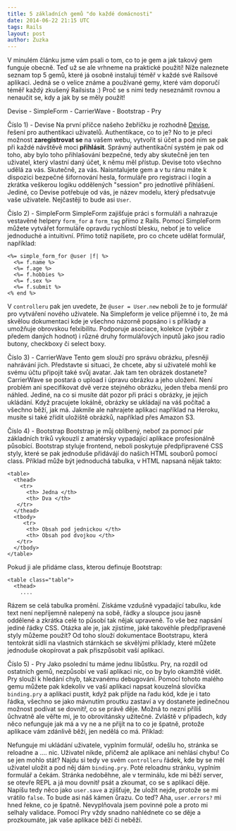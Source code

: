 ```yaml
---
title: 5 základních gemů "do každé domácnosti"
date: 2014-06-22 21:15 UTC
tags: Rails
layout: post
author: Zuzka
---
```


V minulém článku jsme vám psali o tom, co to je gem a jak takový gem funguje obecně. Teď už se ale vrhneme na praktické použití! Níže naleznete seznam top 5 gemů, které já osobně instaluji téměř v každé své Railsové aplikaci. Jedná se o velice známe a používané gemy, které vám doporučí téměř každý zkušený Railsista :) Proč se s nimi tedy neseznámit rovnou a nenaučit se, kdy a jak by se měly použít! 

Devise - SimpleForm - CarrierWave - Bootstrap - Pry

Číslo 1) - Devise
Na první příčce našeho žebříčku je rozhodně [Devise](https://github.com/plataformatec/devise), řešení pro authentikaci uživatelů. Authentikace, co to je? No to je přeci možnost **zaregistrovat se** na vašem webu, vytvořit si účet a pod ním se pak při každé návštěvě moci **přihlásit**. Správný authentikační systém je pak od toho, aby bylo toho přihlašování bezpečné, tedy aby skutečně jen ten uživatel, který vlastní daný účet, k němu měl přístup. Devise toto všechno udělá za vás. Skutečně, za vás. Naisntalujete gem a v tu ránu máte k dispozici bezpečné šifornování hesla, formuláře pro registraci i login a zkrátka veškerou logiku oddělených "session" pro jednotlivé přihlášení. Jediné, co Devise potřebuje od vás, je název modelu, který předsatvuje vaše uživatele. Nejčastěji to bude asi `User`.

Číslo 2) - SimpleForm
SimpleForm zajišťuje práci s formuláři a nahrazuje vestavěné helpery `form_for` a `form_tag` přímo z Rails. Pomocí SimpleForm můžete vytvářet formuláře opravdu rychlostí blesku, neboť je to velice jednoduché a intuitivní. Přímo totiž napíšete, pro co chcete udělat formulář, například:

```
<%= simple_form_for @user |f| %>
  <%= f.name %>
  <%= f.age %>
  <%= f.hobbies %>
  <%= f.sex %>
  <%= f.submit %>
<% end %>
```

V `controlleru` pak jen uvedete, že `@user = User.new` neboli že to je formulář pro vytváření nového uživatele. Na Simpleform je  velice příjemné i to, že má skvělou dokumentaci kde je všechno názorně popsáno i s příklady a umožňuje obrovskou felxibilitu. Podporuje asociace, kolekce (výběr z předem daných hodnot) i různé druhy formulářových inputů jako jsou radio butony, checkboxy či select boxy. 

Číslo 3) - CarrierWave
Tento gem slouží pro správu obrázku, přesněji nahrávání jich. Představte si situaci, že chcete, aby si uživatelé mohli ke svému účtu připojit také svůj avatar. Jak tam ten obrázek dostanete? CarrierWave se postará o upload i úpravu obrázku a jeho uložení. Není problém ani specifikovat dvě verze stejného obrázku, jeden třeba menší pro náhled. Jediné, na co si musíte dát pozor při práci s obrázky, je jejich ukládání. Když pracujete lokálně, obrázky se ukládají na váš počítač a všechno běží, jak má. Jakmile ale nahrajete aplikaci například na Heroku, musíte si také zřídit uložiště obrázků, například přes Amazon S3.

Číslo 4) - Bootstrap
Bootstrap je můj oblíbený, neboť za pomocí pár základních triků vykouzlí z amatérsky vypadající aplikace profesionálně působící. Bootstrap styluje frontend, neboli poskytuje předpřipravené CSS styly, které se pak jednoduše přidávájí do našich HTML souborů pomocí class. Příklad může být jednoduchá tabulka, v HTML napsaná nějak takto:

```
<table>
  <thead>
    <tr>
      <th> Jedna </th>
      <th> Dva </th>
   </tr>
  </thead>
  <tbody>
     <tr>
      <th> Obsah pod jednickou </th>
      <th> Obsah pod dvojkou </th>
   </tr>
  </tbody>
</table>
```

Pokud ji ale přidáme class, kterou definuje Bootstrap:

```
<table class="table">
  <thead>
    ....
```

Rázem se celá tabulka promění. Získáme vzdušně vypadající tabulku, kde text není nepříjemně nalepený na sobě, řádky a sloupce jsou jasně oddělené a zkrátka celé to působí tak nějak upraveně. To vše bez napsání jediné řádky CSS. Otázka ale je, jak zjistíme, jaké takovéhle předpřipravené styly můžeme použít? Od toho slouží dokumentace Bootstrapu, která tentokrát sídlí na vlastních stárnkách se skvělými příklady, které můžete jednoduše okopírovat a pak přiszpůsobit vaší aplikaci. 

Číslo 5) - Pry
Jako psolední tu máme jednu libůstku. Pry, na rozdíl od ostatních gemů, nezpůsobí ve vaší aplikaci nic, co by bylo okamžitě vidět. Pry slouží k hledání chyb, takzvanému debugování. Pomocí tohoto malého gemu můžete pak kdekoliv ve vaší aplikaci napsat kouzelná slovíčka `binding.pry` a aplikaci pustit, když pak příjde na řadu kód, kde je i tato řádka, všechno se jako mávnutím proutku zastaví a vy dostanete jedinečnou možnost podívat se dovnitř, co se právě děje. Možná to nezní příliš ůchvatně ale věřte mi, je to obrovitánsky užitečné. Zvláště v případech, kdy něco nefunguje jak má a vy ne a ne přijít na to co je špatně, protože aplikace vám zdánlivě běží, jen nedělá co má. Příklad:

Nefunguje mi ukládání uživatele, vyplním formulář, odešlu ho, stránka se reloadne a .... nic. Uživatel nikde, přičemž ale aplikace ani nehlásí chybu! Co se jen mohlo stát? Najdu si tedy ve svém `controlleru` řádek, kde by se měl uživatel uložit a pod něj dám `binding.pry`. Poté reloadnu stránku, vyplním formulář a čekám. Stránka nedoběhne, ale v terminálu, kde mi běží server, se otevře REPL a já mou dovnitř psát a zkoumat, co se s aplikací děje. Napíšu tedy něco jako `user.save` a zjišťuje, že uložit nejde, protože se mi vrátilo `false`. To bude asi náš kámen ůrazu. Co teď? Aha, `user.errors?` mi hned řekne, co je špatně. Nevyplňovala jsem povinné pole a proto mi selhaly validace. Pomocí Pry vždy snadno nahlédnete co se děje a prozkoumáte, jak vaše aplikace běží či neběží. 




